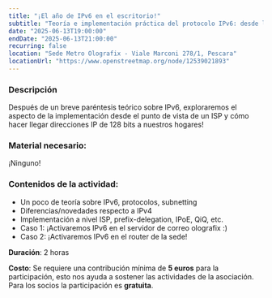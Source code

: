 ```yaml
---
title: "¡El año de IPv6 en el escritorio!"
subtitle: "Teoría e implementación práctica del protocolo IPv6: desde la red ISP hasta aplicaciones domésticas. Con Francesco 'sugo' Politi"
date: "2025-06-13T19:00:00"
endDate: "2025-06-13T21:00:00"
recurring: false
location: "Sede Metro Olografix - Viale Marconi 278/1, Pescara"
locationUrl: "https://www.openstreetmap.org/node/12539021893"
---
```


### **Descripción**  
Después de un breve paréntesis teórico sobre IPv6, exploraremos el aspecto de la implementación desde el punto de vista de un ISP y cómo hacer llegar direcciones IP de 128 bits a nuestros hogares!

### **Material necesario**:
¡Ninguno!

### **Contenidos de la actividad**:
- Un poco de teoría sobre IPv6, protocolos, subnetting
- Diferencias/novedades respecto a IPv4
- Implementación a nivel ISP, prefix-delegation, IPoE, QiQ, etc.
- Caso 1: ¡Activaremos IPv6 en el servidor de correo olografix :)
- Caso 2: ¡Activaremos IPv6 en el router de la sede!

**Duración**: 2 horas

**Costo**: Se requiere una contribución mínima de **5 euros** para la participación, esto nos ayuda a sostener las actividades de la asociación. Para los socios la participación es **gratuita**.